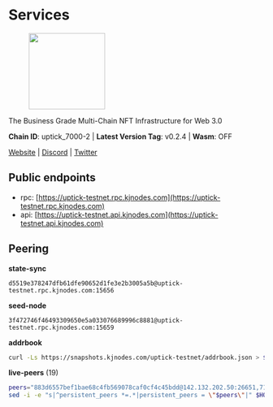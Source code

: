 # Services

<figure><img src="https://raw.githubusercontent.com/kj89/testnet_manuals/main/pingpub/logos/uptick.png" width="150" alt=""><figcaption></figcaption></figure>

The Business Grade Multi-Chain NFT Infrastructure for Web 3.0

**Chain ID**: uptick_7000-2 | **Latest Version Tag**: v0.2.4 | **Wasm**: OFF

[Website](https://uptick.network) | [Discord](https://discord.gg/UzeHS7fu5H) | [Twitter](https://twitter.com/uptickproject)


## Public endpoints

* rpc: [https://uptick-testnet.rpc.kjnodes.com](https://uptick-testnet.rpc.kjnodes.com)
* api: [https://uptick-testnet.api.kjnodes.com](https://uptick-testnet.api.kjnodes.com)

## Peering

**state-sync**

```text
d5519e378247dfb61dfe90652d1fe3e2b3005a5b@uptick-testnet.rpc.kjnodes.com:15656
```

**seed-node**

```text
3f472746f46493309650e5a033076689996c8881@uptick-testnet.rpc.kjnodes.com:15659
```

**addrbook**
```bash
curl -Ls https://snapshots.kjnodes.com/uptick-testnet/addrbook.json > $HOME/.uptickd/config/addrbook.json
```

**live-peers** (19)
```bash
peers="883d6557bef1bae68c4fb569078caf0cf4c45bdd@142.132.202.50:26651,7175172406a124862dc545b8fb1e3545c35173f9@176.9.146.72:14656,f06b6a57001440bf3507ba2f09a3010f6d50080b@135.181.133.37:29656,af5262526a0800a29a0a7194e1488a9fa62d0005@195.3.223.208:26656,7849e4320385434b0828a3e0206a3b69767393f6@65.109.91.227:26656,94b63fddfc78230f51aeb7ac34b9fb86bd042a77@94.23.207.45:30556,70c19420bb2d40c5a6c3466c69ead6e0877b9cc7@45.85.250.108:26656,db09e85b73c4be1cab07f41422912ccad2aa5744@185.198.27.109:15656,2298edffe9306e4d9370233c1d29dab567829095@144.91.78.28:26656,eb5a3112a64944e2bd701ff8aa99ab95209c6310@185.198.27.110:26656,7a4f1c0baa2ff31c02163fb658c4eb8d119193c7@95.214.52.173:26656,3666c65e99775b8149396fd5c781dec6a29fb13b@75.119.144.48:31656,d8777278648d8fc93800692a8b96a7f104df4f9a@194.163.135.127:26656,5368bc0c12a7bfd9d69ba192b06f2be97d28e7ef@185.239.209.56:31656,12fe5ed38770b4bb59c59e183ec1161aebda2a4e@185.173.38.18:26656,7a1f08486cd519270b3aeab7c6c4abf2cc07d22b@46.17.250.145:60856,b14b4e3a46180eccf00d816aed5338db925e2237@185.225.191.149:26656,07df6fd3f41c4bda761931831439ab248eb3dae4@91.223.3.190:55056,0afb5ce897e69eec34fb32bf87f4a2f93f79e0b3@65.109.65.210:30656"
sed -i -e "s|^persistent_peers *=.*|persistent_peers = \"$peers\"|" $HOME/.uptickd/config/config.toml
```
